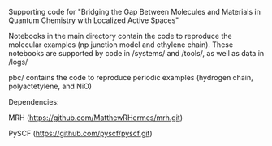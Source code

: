 Supporting code for "Bridging the Gap Between Molecules and Materials in Quantum Chemistry with Localized Active Spaces"

Notebooks in the main directory contain the code to reproduce the molecular examples (np junction model and ethylene chain). These notebooks are supported by code in /systems/ and /tools/, as well as data in /logs/

pbc/ contains the code to reproduce periodic examples (hydrogen chain, polyactetylene, and NiO)

Dependencies:

MRH (https://github.com/MatthewRHermes/mrh.git)

PySCF (https://github.com/pyscf/pyscf.git)
